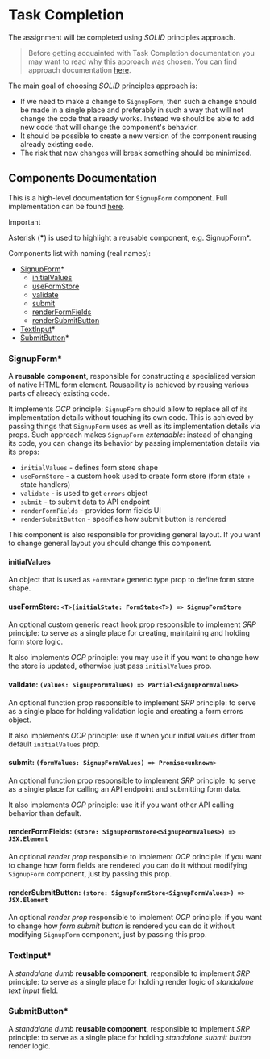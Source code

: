 # Task Completion

The assignment will be completed using _SOLID_ principles approach.

> Before getting acquainted with Task Completion documentation you may want to read why this approach was chosen. You can find approach documentation [here](../approach/index.md).

The main goal of choosing _SOLID_ principles approach is:

- If we need to make a change to `SignupForm`, then such a change should be made in a single place and preferably in such a way that will not change the code that already works. Instead we should be able to add new code that will change the component's behavior.
- It should be possible to create a new version of the component reusing already existing code.
- The risk that new changes will break something should be minimized.

## Components Documentation

This is a high-level documentation for `SignupForm` component. Full implementation can be found [here](https://github.com/NtonBala/sign-up-form-solid-react).

> [!IMPORTANT]
> Asterisk (**\***) is used to highlight a reusable component, e.g. SignupForm\*.

Components list with naming (real names):

- [SignupForm](#signupform)\*
  - [initialValues](#initialvalues)
  - [useFormStore](#useformstore-tinitialstate-formstatet--signupformstore)
  - [validate](#validate-values-signupformvalues--partialsignupformvalues)
  - [submit](#submit-username-string-password-string--promiseunknown)
  - [renderFormFields](#renderformfields-store-signupformstoresignupformvalues--jsxelement)
  - [renderSubmitButton](#rendersubmitbutton-store-signupformstoresignupformvalues--jsxelement)
- [TextInput](#textinput)\*
- [SubmitButton](#submitbutton)\*

### SignupForm\*

A **reusable component**, responsible for constructing a specialized version of native HTML form element. Reusability is achieved by reusing various parts of already existing code.

It implements _OCP_ principle: `SignupForm` should allow to replace all of its implementation details without touching its own code. This is achieved by passing things that `SignupForm` uses as well as its implementation details via props. Such approach makes `SignupForm` _extendable_: instead of changing its code, you can change its behavior by passing implementation details via its props:

- `initialValues` - defines form store shape
- `useFormStore` - a custom hook used to create form store (form state + state handlers)
- `validate` - is used to get `errors` object
- `submit` - to submit data to API endpoint
- `renderFormFields` - provides form fields UI
- `renderSubmitButton` - specifies how submit button is rendered

This component is also responsible for providing general layout. If you want to change general layout you should change this component.

#### initialValues

An object that is used as `FormState` generic type prop to define form store shape.

#### useFormStore: `<T>(initialState: FormState<T>) => SignupFormStore`

An optional custom generic react hook prop responsible to implement _SRP_ principle: to serve as a single place for creating, maintaining and holding form store logic.

It also implements _OCP_ principle: you may use it if you want to change how the store is updated, otherwise just pass `initialValues` prop.

#### validate: `(values: SignupFormValues) => Partial<SignupFormValues>`

An optional function prop responsible to implement _SRP_ principle: to serve as a single place for holding validation logic and creating a form errors object.

It also implements _OCP_ principle: use it when your initial values differ from default `initialValues` prop.

#### submit: `(formValues: SignupFormValues) => Promise<unknown>`

An optional function prop responsible to implement _SRP_ principle: to serve as a single place for calling an API endpoint and submitting form data.

It also implements _OCP_ principle: use it if you want other API calling behavior than default.

#### renderFormFields: `(store: SignupFormStore<SignupFormValues>) => JSX.Element`

An optional _render prop_ responsible to implement _OCP_ principle: if you want to change how form fields are rendered you can do it without modifying `SignupForm` component, just by passing this prop.

#### renderSubmitButton: `(store: SignupFormStore<SignupFormValues>) => JSX.Element`

An optional _render prop_ responsible to implement _OCP_ principle: if you want to change how _form submit button_ is rendered you can do it without modifying `SignupForm` component, just by passing this prop.

### TextInput\*

A _standalone_ _dumb_ **reusable component**, responsible to implement _SRP_ principle: to serve as a single place for holding render logic of _standalone text input_ field.

### SubmitButton\*

A _standalone_ _dumb_ **reusable component**, responsible to implement _SRP_ principle: to serve as a single place for holding _standalone submit button_ render logic.
